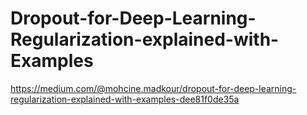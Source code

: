 # Dropout-for-Deep-Learning-Regularization-explained-with-Examples
https://medium.com/@mohcine.madkour/dropout-for-deep-learning-regularization-explained-with-examples-dee81f0de35a
